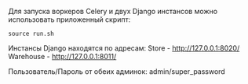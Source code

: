 
Для запуска воркеров Celery и двух Django инстансов можно использовать приложенный скрипт:
```{r, engine='bash'}
source run.sh
```

Инстансы Django находятся по адресам:
Store - http://127.0.0.1:8020/
Warehouse - http://127.0.0.1:8011/

Пользователь/Пароль от обеих админок: admin/super_password
